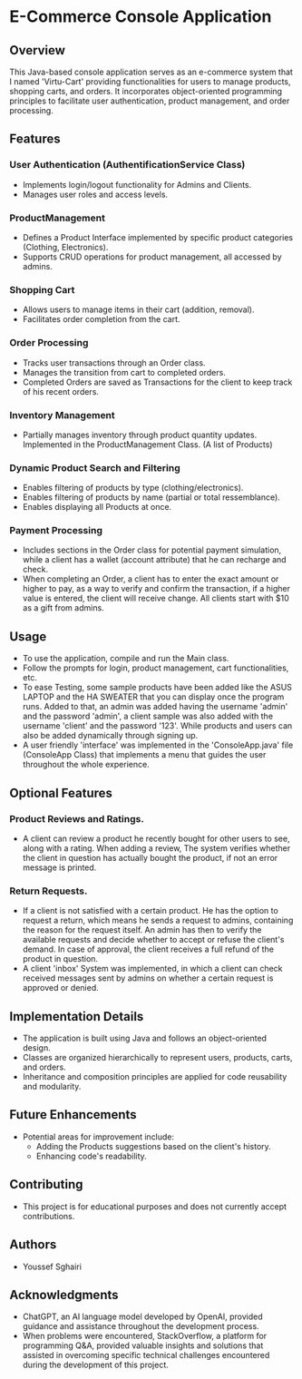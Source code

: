 # E-Commerce Console Application

## Overview
This Java-based console application serves as an e-commerce system that I named 'Virtu-Cart' providing functionalities for users to manage products, shopping carts, and orders. It incorporates object-oriented programming principles to facilitate user authentication, product management, and order processing.

## Features

### User Authentication (AuthentificationService Class)
- Implements login/logout functionality for Admins and Clients.
- Manages user roles and access levels.

### ProductManagement
- Defines a Product Interface implemented by specific product categories (Clothing, Electronics).
- Supports CRUD operations for product management, all accessed by admins.

### Shopping Cart
- Allows users to manage items in their cart (addition, removal).
- Facilitates order completion from the cart.

### Order Processing
- Tracks user transactions through an Order class.
- Manages the transition from cart to completed orders.
- Completed Orders are saved as Transactions for the client to keep track of his recent orders.

### Inventory Management
- Partially manages inventory through product quantity updates. Implemented in the ProductManagement Class. (A list of Products)

### Dynamic Product Search and Filtering
- Enables filtering of products by type (clothing/electronics).
- Enables filtering of products by name (partial or total ressemblance).
- Enables displaying all Products at once.

### Payment Processing
- Includes sections in the Order class for potential payment simulation, while a client has a wallet (account attribute) that he can recharge and check. 
- When completing an Order, a client has to enter the exact amount or higher to pay, as a way to verify and confirm the transaction, if a higher value is entered, the client will receive change.
All clients start with $10 as a gift from admins.

## Usage
- To use the application, compile and run the Main class.
- Follow the prompts for login, product management, cart functionalities, etc.
- To ease Testing, some sample products have been added like the ASUS LAPTOP and the HA SWEATER that you can display once the program runs. Added to that, an admin was added having the username 'admin' and the password 'admin', a client sample was also added with the username 'client' and the password '123'. While products and users can also be added dynamically through signing up.
- A user friendly 'interface' was implemented in the 'ConsoleApp.java' file (ConsoleApp Class) that implements a menu that guides the user throughout the whole experience.

## Optional Features

### Product Reviews and Ratings.
- A client can review a product he recently bought for other users to see, along with a rating. When adding a review, The system verifies whether the client in question has actually bought the product, if not an error message is printed.

### Return Requests.
- If a client is not satisfied with a certain product. He has the option to request a return, which means he sends a request to admins, containing the reason for the request itself. An admin has then to verify the available requests and decide whether to accept or refuse the client's demand.
In case of approval, the client receives a full refund of the product in question.
- A client 'inbox' System was implemented, in which a client can check received messages sent by admins on whether a certain request is approved or denied.

## Implementation Details
- The application is built using Java and follows an object-oriented design. 
- Classes are organized hierarchically to represent users, products, carts, and orders.
- Inheritance and composition principles are applied for code reusability and modularity.

## Future Enhancements
- Potential areas for improvement include:
  - Adding the Products suggestions based on the client's history.
  - Enhancing code's readability.

## Contributing
- This project is for educational purposes and does not currently accept contributions.

## Authors
- Youssef Sghairi

## Acknowledgments
- ChatGPT, an AI language model developed by OpenAI, provided guidance and assistance throughout the development process.
- When problems were encountered, StackOverflow, a platform for programming Q&A, provided valuable insights and solutions that assisted in overcoming specific technical challenges encountered during the development of this project.
